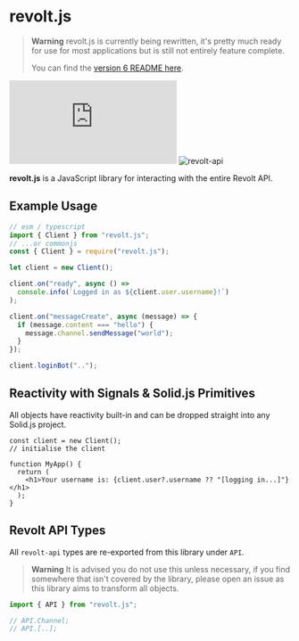 # revolt.js

> **Warning**
> revolt.js is currently being rewritten, it's pretty much ready for use for most applications but is still not entirely feature complete.
>
> You can find the [version 6 README here](https://github.com/FrenzyComs/revolt.js/tree/v6).

![revolt.js](https://img.shields.io/npm/v/revolt.js) ![revolt-api](https://img.shields.io/npm/v/revolt-api?label=Revolt%20API)

**revolt.js** is a JavaScript library for interacting with the entire Revolt API.

## Example Usage

```javascript
// esm / typescript
import { Client } from "revolt.js";
// ...or commonjs
const { Client } = require("revolt.js");

let client = new Client();

client.on("ready", async () =>
  console.info(`Logged in as ${client.user.username}!`)
);

client.on("messageCreate", async (message) => {
  if (message.content === "hello") {
    message.channel.sendMessage("world");
  }
});

client.loginBot("..");
```

## Reactivity with Signals & Solid.js Primitives

All objects have reactivity built-in and can be dropped straight into any Solid.js project.

```tsx
const client = new Client();
// initialise the client

function MyApp() {
  return (
    <h1>Your username is: {client.user?.username ?? "[logging in...]"}</h1>
  );
}
```

## Revolt API Types

All `revolt-api` types are re-exported from this library under `API`.

> **Warning**
> It is advised you do not use this unless necessary, if you find somewhere that isn't covered by the library, please open an issue as this library aims to transform all objects.

```typescript
import { API } from "revolt.js";

// API.Channel;
// API.[..];
```
